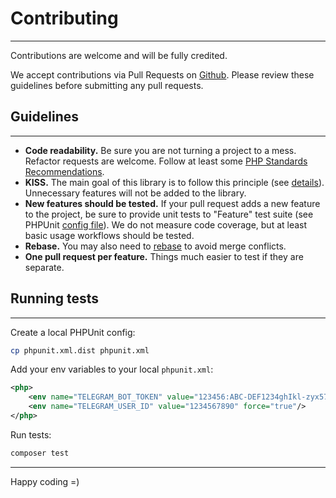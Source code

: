 # Contributing

---

Contributions are welcome and will be fully credited.

We accept contributions via Pull Requests on [Github](https://github.com/westacks/php-telebot-sdk). Please review these guidelines before submitting any pull requests.

## Guidelines

---

- **Code readability.** Be sure you are not turning a project to a mess. Refactor requests are welcome. Follow at least some [PHP Standards Recommendations](https://www.php-fig.org/psr/).
- **KISS.** The main goal of this library is to follow this principle (see [details](https://en.wikipedia.org/wiki/KISS_principle)). Unnecessary features will not be added to the library.
- **New features should be tested.** If your pull request adds a new feature to the project, be sure to provide unit tests to "Feature" test suite (see PHPUnit [config file](https://github.com/westacks/php-telebot-sdk/blob/master/phpunit.xml.dist)). We do not measure code coverage, but at least basic usage workflows should be tested.
- **Rebase.** You may also need to [rebase](http://git-scm.com/book/en/Git-Branching-Rebasing) to avoid merge conflicts.
- **One pull request per feature.** Things much easier to test if they are separate.

## Running tests

---
Create a local PHPUnit config:
```bash
cp phpunit.xml.dist phpunit.xml
```

Add your env variables to your local `phpunit.xml`:
```xml
<php>
    <env name="TELEGRAM_BOT_TOKEN" value="123456:ABC-DEF1234ghIkl-zyx57W2v1u123ew11" force="true"/>
    <env name="TELEGRAM_USER_ID" value="1234567890" force="true"/>
</php>
```

Run tests:
```bash
composer test
```

---

Happy coding =)